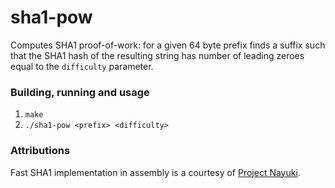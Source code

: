 # sha1-pow

Computes SHA1 proof-of-work: for a given 64 byte prefix finds a suffix such that the SHA1 hash of the resulting string has number of leading zeroes equal to the `difficulty` parameter.

### Building, running and usage

1. `make`
2. `./sha1-pow <prefix> <difficulty>`

### Attributions

Fast SHA1 implementation in assembly is a courtesy of [Project Nayuki](https://www.nayuki.io/page/fast-sha1-hash-implementation-in-x86-assembly).

